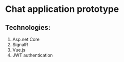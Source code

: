# Chat application prototype

## Technologies:
1. Asp.net Core
2. SignalR
3. Vue.js
4. JWT authentication
